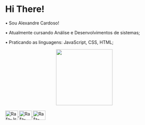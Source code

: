 # Hi There! 

• Sou Alexandre Cardoso!
 
• Atualmente cursando Análise e Desenvolvimentos de sistemas;

• Praticando as linguagens: JavaScript, CSS, HTML;

<div align="center">
  <a href="https://github.com/Alexandre-Cardos0">
  <img height="180em" src="https://github-readme-stats.vercel.app/api?username=Alexandre-Cardos0&show_icons=true&theme=dark&include_all_commits=true&count_private=true"/>
</div>

<div style="display: inline_block"><br>
  <img align="center" alt="Rafa-Js" height="30" width="40" src="https://icongr.am/devicon/javascript-plain.svg?size=127&color=ffffff">
  <img align="center" alt="Rafa-HTML" height="30" width="40" src="https://icongr.am/devicon/html5-plain-wordmark.svg?size=127&color=ffffff">
  <img align="center" alt="Rafa-CSS" height="30" width="40" src="https://icongr.am/devicon/css3-plain-wordmark.svg?size=127&color=ffffff">
</div> 

##


